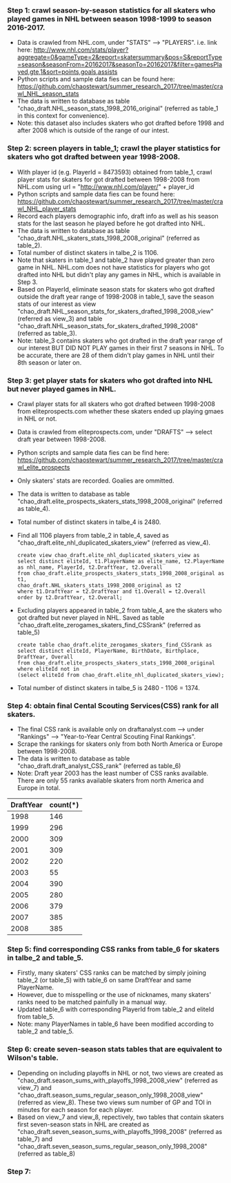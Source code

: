 ### Step 1: crawl season-by-season statistics for all skaters who played games in NHL between season 1998-1999 to season 2016-2017. 
+ Data is crawled from NHL.com, under "STATS" --> "PLAYERS". i.e. link here: http://www.nhl.com/stats/player?aggregate=0&gameType=2&report=skatersummary&pos=S&reportType=season&seasonFrom=20162017&seasonTo=20162017&filter=gamesPlayed,gte,1&sort=points,goals,assists
+ Python scripts and sample data fies can be found here: https://github.com/chaostewart/summer_research_2017/tree/master/crawl_NHL_season_stats
+ The data is written to database as table "chao_draft.NHL_season_stats_1998_2016_original" (referred as table_1 in this context for convenience).
+ Note: this dataset also includes skaters who got drafted before 1998 and after 2008 which is outside of the range of our intest.
   
### Step 2: screen players in table_1; crawl the player statistics for skaters who got drafted between year 1998-2008.
+ With player id (e.g. PlayerId = 8473593) obtained from table_1, crawl player stats for skaters for got drafted between 1998-2008 from NHL.com using url = "http://www.nhl.com/player/" + player_id
+ Python scripts and sample data fies can be found here: https://github.com/chaostewart/summer_research_2017/tree/master/crawl_NHL_player_stats
+ Record each players demographic info, draft info as well as his season stats for the last season he played before he got drafted into NHL.
+ The data is written to database as table "chao_draft.NHL_skaters_stats_1998_2008_original" (referred as table_2).
+ Total number of distinct skaters in talbe_2 is 1106.
+ Note that skaters in table_1 and table_2 have played greater than zero game in NHL. NHL.com does not have statistics for players who got drafted into NHL but didn't play any games in NHL, which is available in Step 3.
+ Based on PlayerId, eliminate season stats for skaters who got drafted outside the draft year range of 1998-2008 in table_1, save the season stats of our interest as 
view "chao_draft.NHL_season_stats_for_skaters_drafted_1998_2008_view" (referred as view_3) and table "chao_draft.NHL_season_stats_for_skaters_drafted_1998_2008" (referred as table_3).
+ Note: table_3 contains skaters who got drafted in the draft year range of our interest BUT DID NOT PLAY games in their first 7 seasons in NHL. To be accurate, there are 28 of them didn't play games in NHL until their 8th season or later on.
 
### Step 3: get player stats for skaters who got drafted into NHL but never played games in NHL.
+ Crawl player stats for all skaters who got drafted between 1998-2008 from eliteprospects.com whether these skaters ended up playing gmaes in NHL or not.
+ Data is crawled from eliteprospects.com, under "DRAFTS" --> select draft year between 1998-2008.
+ Python scripts and sample data fies can be find here: https://github.com/chaostewart/summer_research_2017/tree/master/crawl_elite_prospects
+ Only skaters' stats are recorded. Goalies are ommitted.
+ The data is written to database as table "chao_draft.elite_prospects_skaters_stats_1998_2008_original" (referred as table_4).
+ Total number of distinct skaters in talbe_4 is 2480.
+ Find all 1106 players from table_2 in table_4, saved as "chao_draft.elite_nhl_duplicated_skaters_view" (referred as view_4).
      
      create view chao_draft.elite_nhl_duplicated_skaters_view as
      select distinct eliteId, t1.PlayerName as elite_name, t2.PlayerName as nhl_name, PlayerId, t2.DraftYear, t2.Overall
      from chao_draft.elite_prospects_skaters_stats_1998_2008_original as t1,
      chao_draft.NHL_skaters_stats_1998_2008_original as t2
      where t1.DraftYear = t2.DraftYear and t1.Overall = t2.Overall
      order by t2.DraftYear, t2.Overall;
         
+ Excluding players appeared in table_2 from table_4, are the skaters who got drafted but never played in NHL. Saved as table "chao_draft.elite_zerogames_skaters_find_CSSrank" (referred as table_5)
      
      create table chao_draft.elite_zerogames_skaters_find_CSSrank as
      select distinct eliteId, PlayerName, BirthDate, Birthplace, DraftYear, Overall
      from chao_draft.elite_prospects_skaters_stats_1998_2008_original
      where eliteId not in
      (select eliteId from chao_draft.elite_nhl_duplicated_skaters_view);
+ Total number of distinct skaters in talbe_5 is 2480 - 1106 = 1374.
 
### Step 4: obtain final Cental Scouting Services(CSS) rank for all skaters.
+ The final CSS rank is available only on draftanalyst.com --> under "Rankings" --> "Year-to-Year Central Scouting Final Rankings".
+ Scrape the rankings for skaters only from both North America or Europe between 1998-2008.
+ The data is written to database as table "chao_draft.draft_analyst_CSS_rank" (referred as table_6)
+ Note: Draft year 2003 has the least number of CSS ranks available. There are only 55 ranks available skaters from north America and Europe in total. 


DraftYear | count(*) |
---------- |-----|
1998 | 146 |
1999 | 296 |
2000 | 309 |
2001 | 309 |
2002 | 220 |
2003 | 55 |
2004 | 390 |
2005 | 280 | 
2006 | 379 |
2007 | 385 |
2008 | 385 |


### Step 5: find corresponding CSS ranks from table_6 for skaters in talbe_2 and table_5.
+ Firstly, many skaters' CSS ranks can be matched by simply joining table_2 (or table_5) with table_6 on same DraftYear and same PlayerName.
+ However, due to misspelling or the use of nicknames, many skaters' ranks need to be matched painfully in a manual way.
+ Updated table_6 with corresponding PlayerId from table_2 and eliteId from table_5.
+ Note: many PlayerNames in table_6 have been modified according to table_2 and table_5.

### Step 6: create seven-season stats tables that are equivalent to Wilson's table.
+ Depending on including playoffs in NHL or not, two views are created as 
"chao_draft.season_sums_with_playoffs_1998_2008_view" (referred as view_7) and "chao_draft.season_sums_regular_season_only_1998_2008_view" (referred as view_8).
These two views sum number of GP and TOI in minutes for each season for each player.
+ Based on view_7 and view_8, repectively, two tables that contain skaters first seven-season stats in NHL are created as
"chao_draft.seven_season_sums_with_playoffs_1998_2008" (referred as table_7) and "chao_draft.seven_season_sums_regular_season_only_1998_2008" (referred as table_8)

### Step 7: 
